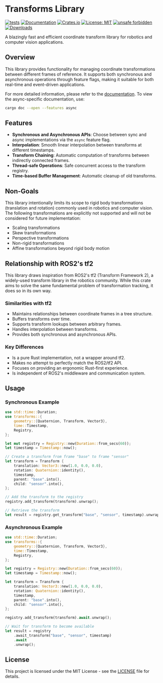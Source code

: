 # Transforms Library

[![tests](https://github.com/dHofmeister/transforms/actions/workflows/tests.yml/badge.svg)](https://github.com/dHofmeister/transforms/actions/workflows/tests.yml)
[![Documentation](https://docs.rs/transforms/badge.svg)](https://docs.rs/transforms)
[![Crates.io](https://img.shields.io/crates/v/transforms.svg)](https://crates.io/crates/transforms)
[![License: MIT](https://img.shields.io/badge/license-MIT-blue.svg)](https://opensource.org/licenses/MIT)
[![unsafe forbidden](https://img.shields.io/badge/unsafe-forbidden-success.svg)](https://github.com/rust-secure-code/safety-dance/)
[![Downloads](https://img.shields.io/crates/d/transforms.svg)](https://crates.io/crates/transforms)

A blazingly fast and efficient coordinate transform library for robotics and computer vision applications.

## Overview

This library provides functionality for managing coordinate transformations between different frames of reference. It supports both synchronous and asynchronous operations through feature flags, making it suitable for both real-time and event-driven applications.

For more detailed information, please refer to the [documentation](https://docs.rs/transforms). To view the async-specific documentation, use:

```bash
cargo doc --open --features async
```

## Features

- **Synchronous and Asynchronous APIs**: Choose between sync and async implementations via the `async` feature flag.
- **Interpolation**: Smooth linear interpolation between transforms at different timestamps.
- **Transform Chaining**: Automatic computation of transforms between indirectly connected frames.
- **Thread-safe Operations**: Safe concurrent access to the transform registry.
- **Time-based Buffer Management**: Automatic cleanup of old transforms.

## Non-Goals

This library intentionally limits its scope to rigid body transformations (translation and rotation) commonly used in robotics and computer vision. The following transformations are explicitly not supported and will not be considered for future implementation:

- Scaling transformations
- Skew transformations
- Perspective transformations
- Non-rigid transformations
- Affine transformations beyond rigid body motion

## Relationship with ROS2's tf2

This library draws inspiration from ROS2's tf2 (Transform Framework 2), a widely-used transform library in the robotics community. While this crate aims to solve the same fundamental problem of transformation tracking, it does so in its own way.

### Similarities with tf2

- Maintains relationships between coordinate frames in a tree structure.
- Buffers transforms over time.
- Supports transform lookups between arbitrary frames.
- Handles interpolation between transforms.
- Provides both synchronous and asynchronous APIs.

### Key Differences

- Is a pure Rust implementation, not a wrapper around tf2.
- Makes no attempt to perfectly match the ROS2/tf2 API.
- Focuses on providing an ergonomic Rust-first experience.
- Is independent of ROS2's middleware and communication system.

## Usage

### Synchronous Example

```rust
use std::time::Duration;
use transforms::{
    geometry::{Quaternion, Transform, Vector3},
    time::Timestamp,
    Registry,
};

let mut registry = Registry::new(Duration::from_secs(60));
let timestamp = Timestamp::now();

// Create a transform from frame "base" to frame "sensor"
let transform = Transform {
    translation: Vector3::new(1.0, 0.0, 0.0),
    rotation: Quaternion::identity(),
    timestamp,
    parent: "base".into(),
    child: "sensor".into(),
};

// Add the transform to the registry
registry.add_transform(transform).unwrap();

// Retrieve the transform
let result = registry.get_transform("base", "sensor", timestamp).unwrap();
```

### Asynchronous Example

```rust
use std::time::Duration;
use transforms::{
    geometry::{Quaternion, Transform, Vector3},
    time::Timestamp,
    Registry,
};

let registry = Registry::new(Duration::from_secs(60));
let timestamp = Timestamp::now();

let transform = Transform {
    translation: Vector3::new(1.0, 0.0, 0.0),
    rotation: Quaternion::identity(),
    timestamp,
    parent: "base".into(),
    child: "sensor".into(),
};

registry.add_transform(transform).await.unwrap();

// Wait for transform to become available
let result = registry
    .await_transform("base", "sensor", timestamp)
    .await
    .unwrap();
```

## License

This project is licensed under the MIT License - see the [LICENSE](LICENSE) file for details.
